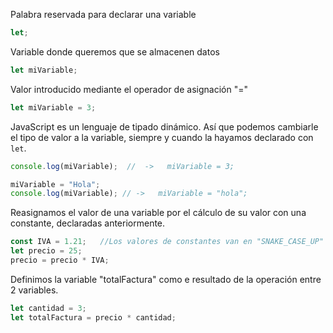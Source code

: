  Palabra reservada para declarar una variable
```javascript
let;
```

Variable donde queremos que se almacenen datos
```javascript
let miVariable;
```

Valor introducido mediante el operador de asignación "="
```javascript
let miVariable = 3; 
```

JavaScript es un lenguaje de tipado dinámico. Así que podemos cambiarle el tipo de valor a la variable, siempre y cuando la hayamos declarado con `let`.
``` javascript
console.log(miVariable);  //  ->   miVariable = 3;

miVariable = "Hola";     
console.log(miVariable); // ->   miVariable = "hola";
```

Reasignamos el valor de una variable por el cálculo de su valor con una constante, declaradas anteriormente.

``` javascript
const IVA = 1.21;   //Los valores de constantes van en "SNAKE_CASE_UP"
let precio = 25;
precio = precio * IVA;  
```

Definimos la variable "totalFactura" como e resultado de la operación entre 2 variables.
```javascript
let cantidad = 3;
let totalFactura = precio * cantidad;
```